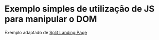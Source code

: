 # Exemplo simples de utilização de JS para manipular o DOM

Exemplo adaptado de [Split Landing Page](https://codepen.io/bradtraversy/pen/dJzzdB)
